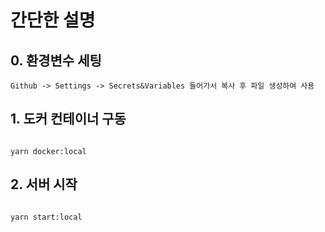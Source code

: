 # 간단한 설명

## 0. 환경변수 세팅

```
Github -> Settings -> Secrets&Variables 들어가서 복사 후 파일 생성하여 사용

```

## 1. 도커 컨테이너 구동

```

yarn docker:local

```

## 2. 서버 시작

```

yarn start:local
```
